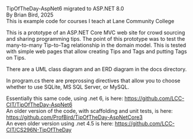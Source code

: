 TipOfTheDay-AspNet6 migrated to ASP.NET 8.0  
By Brian Bird, 2025  
This is example code for courses I teach at Lane Community College  

This is a prototype of an ASP.NET Core MVC web site for crowd sourcing and sharing programming tips.
The point of this prototype was to test the many-to-many Tip-to-Tag relationship in the domain model. This is tested with simple web pages that allow creating Tips and Tags and putting Tags on Tips.

There are a UML class diagram and an ERD diagram in the docs directory.

In program.cs there are preprossing directives that allow you to choose whether to use SQLite, MS SQL Server, or MySQL.

Essentially this same code, using .net 6, is here: https://github.com/LCC-CIT/TipOfTheDay-AspNet6  
An older version of the code, with scaffolding and unit tests, is here: https://github.com/ProfBird/TipOfTheDay-AspNetCore3  
An even older version using .net 4.5 is here: https://github.com/LCC-CIT/CS296N-TipOfTheDay  
